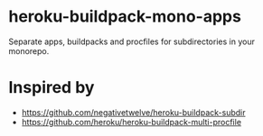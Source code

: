 # heroku-buildpack-mono-apps

Separate apps, buildpacks and procfiles for subdirectories in your monorepo.

# Inspired by

- https://github.com/negativetwelve/heroku-buildpack-subdir
- https://github.com/heroku/heroku-buildpack-multi-procfile

